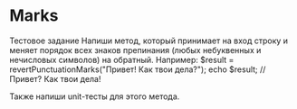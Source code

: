 # Marks
Тестовое задание
Напиши метод, который принимает на вход строку и меняет порядок всех знаков препинания (любых небуквенных и нечисловых символов) на обратный. 
Например: 
$result = revertPunctuationMarks("Привет! Как твои дела?"); 
echo $result; // Привет? Как твои дела! 

Также напиши unit-тесты для этого метода.
